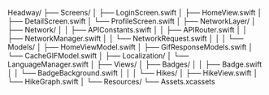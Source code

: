Headway/
├── Screens/
│   ├── LoginScreen.swift
│   ├── HomeView.swift
│   ├── DetailScreen.swift
│   └── ProfileScreen.swift
│
├── NetworkLayer/
│   ├── Network/
│   │   ├── APIConstants.swift
│   │   ├── APIRouter.swift
│   │   ├── NetworkManager.swift
│   │   └── NetworkRequest.swift
│   │
│   └── Models/
│       ├── HomeViewModel.swift
│       ├── GifResponseModels.swift
│       └── CacheGIFModel.swift
│
├── Localization/
│   └── LanguageManager.swift
│
├── Views/
│   ├── Badges/
│   │   ├── Badge.swift
│   │   └── BadgeBackground.swift
│   │
│   └── Hikes/
│       ├── HikeView.swift
│       └── HikeGraph.swift
│
└── Resources/
    └── Assets.xcassets
